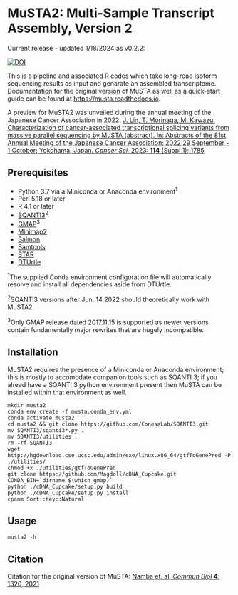 # MuSTA2: Multi-Sample Transcript Assembly, Version 2



Current release - updated 1/18/2024 as v0.2.2:

[![DOI](https://zenodo.org/badge/748499811.svg)](https://zenodo.org/doi/10.5281/zenodo.10685676)

This is a pipeline and associated R codes which take long-read isoform sequencing results as input and genarate an assembled transcriptome.
Documentation for the original version of MuSTA as well as a quick-start guide can be found at https://musta.readthedocs.io.

A preview for MuSTA2 was unveiled during the annual meeting of the Japanese Cancer Association in 2022: [J. Lin, T. Morinaga, M. Kawazu. Characterization of cancer-associated transcriptional splicing variants from massive parallel sequencing by MuSTA (abstract). In: Abstracts of the 81st Annual Meeting of the Japanese Cancer Association; 2022 29 September - 1 October; Yokohama, Japan. _Cancer Sci._ 2023: **114** (Suppl 1); 1785](https://doi.org/10.1111/cas.15742)

## Prerequisites
* Python 3.7 via a Miniconda or Anaconda environment<sup>1</sup>
* Perl 5.18 or later
* R 4.1 or later
* [SQANTI3](https://github.com/ConesaLab/SQANTI3.git)<sup>2</sup>
* [GMAP](http://research-pub.gene.com/gmap/)<sup>3</sup>
* [Minimap2](https://github.com/lh3/minimap2)
* [Salmon](https://github.com/COMBINE-lab/salmon)
* [Samtools](https://github.com/samtools/samtools)
* [STAR](https://github.com/alexdobin/STAR)
* [DTUrtle](https://github.com/TobiTekath/DTUrtle)

<sup>1</sup>The supplied Conda environment configuration file will automatically resolve and install all dependencies aside from DTUrtle.

<sup>2</sup>SQANTI3 versions after Jun. 14 2022 should theoretically work with MuSTA2.

<sup>3</sup>Only GMAP release dated 2017.11.15 is supported as newer versions contain fundamentally major rewrites that are hugely incompatible.

## Installation

MuSTA2 requires the presence of a Miniconda or Anaconda environment; this is mostly to accomodate companion tools such as SQANTI 3; if you alread have a SQANTI 3 python environment present then MuSTA can be installed within that environment as well.

```
mkdir musta2
conda env create -f musta.conda_env.yml
conda activate musta2
cd musta2 && git clone https://github.com/ConesaLab/SQANTI3.git
mv SQANTI3/sqanti3*.py .
mv SQANTI3/utilities .
rm -rf SQANTI3
wget http://hgdownload.cse.ucsc.edu/admin/exe/linux.x86_64/gtfToGenePred -P ./utilities/
chmod +x ./utilities/gtfToGenePred 
git clone https://github.com/Magdoll/cDNA_Cupcake.git
CONDA_BIN=`dirname $(which gmap)`
python ./cDNA_Cupcake/setup.py build
python ./cDNA_Cupcake/setup.py install
cpanm Sort::Key::Natural
```

## Usage

`musta2 -h`

## Citation
Citation for the original version of MuSTA: [Namba et. al, _Commun Biol_ **4**: 1320, 2021](https://www.nature.com/articles/s42003-021-02833-4)

